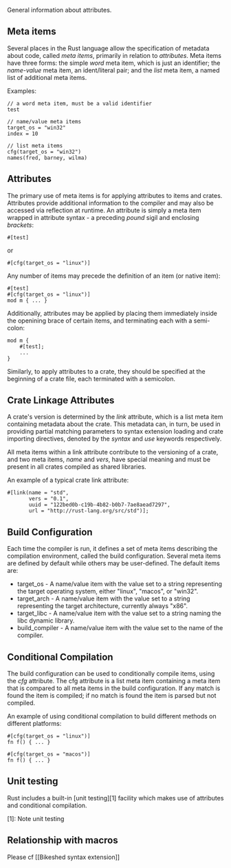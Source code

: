 General information about attributes.

## Meta items

Several places in the Rust language allow the specification of metadata about code, called _meta items_, primarily in relation to _attributes_. Meta items have three forms: the simple _word_ meta item, which is just an identifier; the _name-value_ meta item, an ident/literal pair; and the _list_ meta item, a named list of additional meta items.

Examples:

    // a word meta item, must be a valid identifier
    test

    // name/value meta items
    target_os = "win32"
    index = 10

    // list meta items
    cfg(target_os = "win32")
    names(fred, barney, wilma)

## Attributes

The primary use of meta items is for applying attributes to items and crates. Attributes provide additional information to the compiler and may also be accessed via reflection at runtime. An attribute is simply a meta item wrapped in attribute syntax - a preceding _pound_ sigil and enclosing _brackets_:

    #[test]

or

    #[cfg(target_os = "linux")]

Any number of items may precede the definition of an item (or native item):

    #[test]
    #[cfg(target_os = "linux")]
    mod m { ... }

Additionally, attributes may be applied by placing them immediately inside the openining brace of certain items, and terminating each with a semi-colon:

    mod m {
        #[test];
        ...
    }

Similarly, to apply attributes to a crate, they should be specified at the beginning of a crate file, each terminated with a semicolon.

## Crate Linkage Attributes

A crate's version is determined by the _link_ attribute, which is a list meta item containing metadata about the crate. This metadata can, in turn, be used in providing partial matching parameters to syntax extension loading and crate importing directives, denoted by the *syntax* and *use* keywords respectively.

All meta items within a link attribute contribute to the versioning of a crate, and two meta items, _name_ and _vers_, have special meaning and must be present in all crates compiled as shared libraries.

An example of a typical crate link attribute:

    #[link(name = "std",
           vers = "0.1",
           uuid = "122bed0b-c19b-4b82-b0b7-7ae8aead7297",
           url = "http://rust-lang.org/src/std")];

## Build Configuration

Each time the compiler is run, it defines a set of meta items describing the compilation environment, called the build configuration. Several meta items are defined by default while others may be user-defined. The default items are:

* target_os - A name/value item with the value set to a string representing the target operating system, either "linux", "macos", or "win32".
* target_arch - A name/value item with the value set to a string representing the target architecture, currently always "x86".
* target_libc - A name/value item with the value set to a string naming the libc dynamic library.
* build_compiler - A name/value item with the value set to the name of the compiler.

## Conditional Compilation

The build configuration can be used to conditionally compile items, using the _cfg_ attribute. The cfg attribute is a list meta item containing a meta item that is compared to all meta items in the build configuration. If any match is found the item is compiled; if no match is found the item is parsed but not compiled.

An example of using conditional compilation to build different methods on different platforms:

    #[cfg(target_os = "linux")]
    fn f() { ... }

    #[cfg(target_os = "macos")]
    fn f() { ... }

## Unit testing

Rust includes a built-in [unit testing][1] facility which makes use of attributes and conditional compilation.

[1]: Note unit testing

## Relationship with macros
Please cf [[Bikeshed syntax extension]]